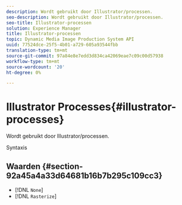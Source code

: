 ```yaml
---
description: Wordt gebruikt door Illustrator/processen.
seo-description: Wordt gebruikt door Illustrator/processen.
seo-title: Illustrator-processen
solution: Experience Manager
title: Illustrator-processen
topic: Dynamic Media Image Production System API
uuid: 77524dce-25f5-4b01-a729-605a93544fbb
translation-type: tm+mt
source-git-commit: 97a84e8e7edd3d834ca42069eae7c09c00d57938
workflow-type: tm+mt
source-wordcount: '20'
ht-degree: 0%

---
```



# Illustrator Processes{#illustrator-processes}

Wordt gebruikt door Illustrator/processen.

Syntaxis

## Waarden {#section-92a45a4a33d64681b16b7b295c109cc3}

* [!DNL `None`]
* [!DNL `Rasterize`]

